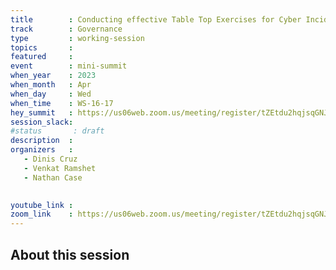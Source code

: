 ```yaml
---
title        : Conducting effective Table Top Exercises for Cyber Incident Response Practise (Panel)
track        : Governance
type         : working-session
topics       :
featured     :
event        : mini-summit
when_year    : 2023
when_month   : Apr
when_day     : Wed
when_time    : WS-16-17
hey_summit   : https://us06web.zoom.us/meeting/register/tZEtdu2hqjsqGNJK_v-vzX0jF93jgjmiT4st 
session_slack:
#status       : draft
description  :
organizers   :
   - Dinis Cruz
   - Venkat Ramshet
   - Nathan Case

   
youtube_link : 
zoom_link    : https://us06web.zoom.us/meeting/register/tZEtdu2hqjsqGNJK_v-vzX0jF93jgjmiT4st 
---
```


## About this session
